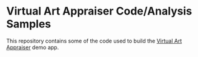 # Virtual Art Appraiser Code/Analysis Samples

This repository contains some of the code used to build the [Virtual Art Appraiser](https://virtual-appraiser.herokuapp.com/) demo app.